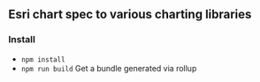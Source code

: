 ## Esri chart spec to various charting libraries

### Install

* `npm install`
* `npm run build` Get a bundle generated via rollup
